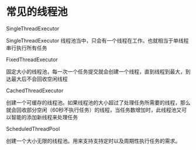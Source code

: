 # 常见的线程池

SingleThreadExecutor

SingleThreadExecutor 线程池当中，只会有一个线程在工作。也就相当于单线程串行执行所有任务

FixedThreadExecutor

固定大小的线程池，每一次一个任务提交就会创建一个线程，直到线程到最大，到达最大后不会回收空闲线程

CachedThreadExecutor

创建一个可缓存的线程池。如果线程池的大小超过了处理任务所需要的线程，那么就会回收部分空闲（60秒不执行任务）的线程，当任务数增加时，此线程池又可以智能的添加新线程来处理任务

ScheduledThreadPool

创建一个大小无限的线程池。用来支持支持定时以及周期性执行任务的需求。
